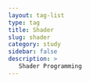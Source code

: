 ```yaml
---
layout: tag-list
type: tag
title: Shader
slug: shader
category: study
sidebar: false
description: >
   Shader Programming
---
```

